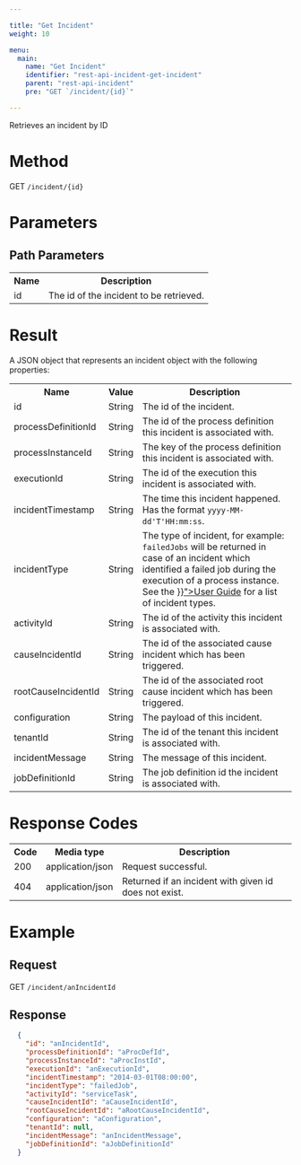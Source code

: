 ```yaml
---

title: "Get Incident"
weight: 10

menu:
  main:
    name: "Get Incident"
    identifier: "rest-api-incident-get-incident"
    parent: "rest-api-incident"
    pre: "GET `/incident/{id}`"

---
```



Retrieves an incident by ID


# Method

GET `/incident/{id}`


# Parameters

## Path Parameters

<table class="table table-striped">
  <tr>
    <th>Name</th>
    <th>Description</th>
  </tr>
  <tr>
    <td>id</td>
    <td>The id of the incident to be retrieved.</td>
  </tr>
</table>

# Result

A JSON object that represents an incident object with the following properties:

<table class="table table-striped">
  <tr>
    <th>Name</th>
    <th>Value</th>
    <th>Description</th>
  </tr>
  <tr>
    <td>id</td>
    <td>String</td>
    <td>The id of the incident.</td>
  </tr>
  <tr>
    <td>processDefinitionId</td>
    <td>String</td>
    <td>The id of the process definition this incident is associated with.</td>
  </tr>
  <tr>
    <td>processInstanceId</td>
    <td>String</td>
    <td>The key of the process definition this incident is associated with.</td>
  </tr>
  <tr>
    <td>executionId</td>
    <td>String</td>
    <td>The id of the execution this incident is associated with.</td>
  </tr>
  <tr>
    <td>incidentTimestamp</td>
    <td>String</td>
    <td>The time this incident happened. Has the format <code>yyyy-MM-dd'T'HH:mm:ss</code>.</td>
  </tr>
  <tr>
    <td>incidentType</td>
    <td>String</td>
    <td>The type of incident, for example: <code>failedJobs</code> will be returned in case of an incident which identified a failed job during the execution of a process instance. See the <a href="{{< relref "user-guide/process-engine/incidents.md#incident-types" >}}">User Guide</a> for a list of incident types.</td>
  </tr>
  <tr>
    <td>activityId</td>
    <td>String</td>
    <td>The id of the activity this incident is associated with.</td>
  </tr>
  <tr>
    <td>causeIncidentId</td>
    <td>String</td>
    <td>The id of the associated cause incident which has been triggered.</td>
  </tr>
  <tr>
    <td>rootCauseIncidentId</td>
    <td>String</td>
    <td>The id of the associated root cause incident which has been triggered.</td>
  </tr>
  <tr>
    <td>configuration</td>
    <td>String</td>
    <td>The payload of this incident.</td>
  </tr>
  <tr>
    <td>tenantId</td>
    <td>String</td>
    <td>The id of the tenant this incident is associated with.</td>
  </tr>
  <tr>
    <td>incidentMessage</td>
    <td>String</td>
    <td>The message of this incident.</td>
  </tr>
  <tr>
    <td>jobDefinitionId</td>
    <td>String</td>
    <td>The job definition id the incident is associated with.</td>
  </tr>
</table>


# Response Codes

<table class="table table-striped">
  <tr>
    <th>Code</th>
    <th>Media type</th>
    <th>Description</th>
  </tr>
  <tr>
    <td>200</td>
    <td>application/json</td>
    <td>Request successful.</td>
  </tr>
  <tr>
    <td>404</td>
    <td>application/json</td>
    <td>Returned if an incident with given id does not exist.</td>
  </tr>
</table>


# Example

## Request

GET `/incident/anIncidentId`

## Response

```json
  {
    "id": "anIncidentId",
    "processDefinitionId": "aProcDefId",
    "processInstanceId": "aProcInstId",
    "executionId": "anExecutionId",
    "incidentTimestamp": "2014-03-01T08:00:00",
    "incidentType": "failedJob",
    "activityId": "serviceTask",
    "causeIncidentId": "aCauseIncidentId",
    "rootCauseIncidentId": "aRootCauseIncidentId",
    "configuration": "aConfiguration",
    "tenantId": null,
    "incidentMessage": "anIncidentMessage",
    "jobDefinitionId": "aJobDefinitionId"
  }
```
